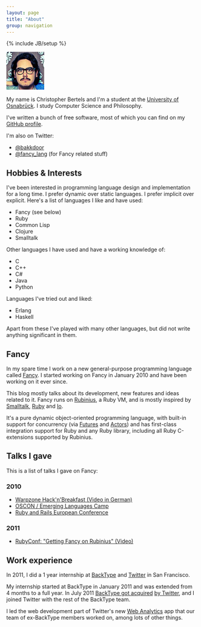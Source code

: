 ```yaml
---
layout: page
title: "About"
group: navigation
---
```

{% include JB/setup %}


![Me](assets/me.png)

My name is Christopher Bertels and I'm a student at the [University of Osnabrück](http://www.uos.de).
I study Computer Science and Philosophy.

I've written a bunch of free software, most of which you can find on my [GitHub profile](https://github.com/bakkdoor).

I'm also on Twitter:

* [@bakkdoor](https://twitter.com/bakkdoor)
* [@fancy_lang](https://twitter.com/fancy_lang) (for Fancy related stuff)

## Hobbies & Interests

I've been interested in programming language design and implementation for a long time. I prefer dynamic over static languages. I prefer implicit over explicit. Here's a list of languages I like and have used:

* Fancy (see below)
* Ruby
* Common Lisp
* Clojure
* Smalltalk

Other languages I have used and have a working knowledge of:

* C
* C++
* C#
* Java
* Python

Languages I've tried out and liked:

* Erlang
* Haskell

Apart from these I've played with many other languages, but did not write anything significant in them.

## Fancy

In my spare time I work on a new general-purpose programming language called [Fancy](http://fancy-lang.org). I started working on Fancy in January 2010 and have been working on it ever since.

This blog mostly talks about its development, new features and ideas related to it. Fancy runs on [Rubinius](http://rubini.us), a Ruby VM, and is mostly inspired by [Smalltalk](http://en.wikipedia.org/wiki/Smalltalk), [Ruby](http://ruby-lang.org) and [Io](http://iolanguage.com).

It's a pure dynamic object-oriented programming language, with built-in support for concurrency (via [Futures][1] and [Actors][2]) and has first-class integration support for Ruby and any Ruby library, including all Ruby C-extensions supported by Rubinius.



## Talks I gave

This is a list of talks I gave on Fancy:

### 2010

* [Warpzone Hack'n'Breakfast (Video in German)](http://vimeo.com/12537929)
* [OSCON / Emerging Languages Camp](http://www.oscon.com/oscon2010/public/schedule/detail/15480)
* [Ruby and Rails European Conference](http://rubyandrails.eu/speakers/christopher-bertels)

### 2011

* [RubyConf: "Getting Fancy on Rubinius" (Video)](http://www.youtube.com/watch?v=Ob_xM5loQdQ)


[1]: http://en.wikipedia.org/wiki/Future_(computer_science)
[2]: http://en.wikipedia.org/wiki/Actor_(computer_science)


## Work experience

In 2011, I did a 1 year internship at [BackType](http://backtype.com) and [Twitter](http://twitter.com) in San Francisco.

My internship started at BackType in January 2011 and was extended from 4 months to a full year. In July 2011 [BackType got acquired](http://techcrunch.com/2011/07/05/twitter-acquires-social-analytics-startup-backtype/) [by Twitter](http://blog.backtype.com/2011/07/backtype-has-been-acquired-by-twitter/), and I joined Twitter with the rest of the BackType team.

I led the web development part of Twitter's new [Web Analytics](https://dev.twitter.com/blog/introducing-twitter-web-analytics) app that our team of ex-BackType members worked on, among lots of other things.